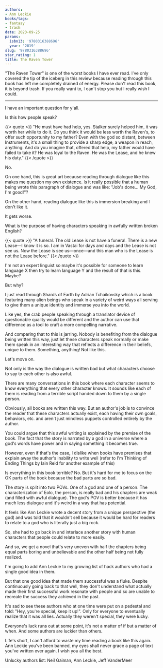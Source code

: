 ```yaml
---
authors:
- Ann Leckie
books/tags:
- fantasy
- trash
date: 2023-09-25
params:
  isbn13: '9780316388696'
  year: '2019'
slug: '9780316388696'
star_rating: 1
title: The Raven Tower
---
```


"The Raven Tower" is one of the worst books I have ever read. I've only covered the tip of the iceberg in this review because reading through this book has left me completely drained of energy. Please don't read this book, it is beyond trash. If you really want to, I can't stop you but I really wish I could.

<!--more-->

---

I have an important question for y'all.

Is this how people speak?

{{< quote >}}
"He must have had help, yes. Stalker surely helped him, it was worth her while to do it. Do you think it would be less worth the Raven's, to offer such opportunity to my father? Even with the god so distant, between Instruments, it's a small thing to provide a sharp edge, a weapon in reach, anything. And do you imagine that, offered that help, my father would have failed to take it? He was loyal to the Raven. He was the Lease, and he knew his duty."
{{< /quote >}}

No.

On one hand, this is great art because reading through dialogue like this makes me question my own existence. Is it really possible that a human being wrote this paragraph of dialogue and was like: "Job's done... My God, I'm good!"?

On the other hand, reading dialogue like this is immersion breaking and I don't like it.

It gets worse.

What is the purpose of having characters speaking in awfully written broken English?

{{< quote >}}
"A funeral. The old Lease is not have a funeral. There is a new Lease—I know it is so. I am in Vastai for days and days and the Lease is not see us. Now the Lease is see us—once—and this man who is the Lease is not the Lease before."
{{< /quote >}}

I'm not an expert linguist so maybe it's possible for someone to learn language X then try to learn language Y and the result of that is this. Maybe?

But why?

I just read through Shards of Earth by Adrian Tchaikovsky which is a book featuring many alien beings who speak in a variety of weird ways all serving to give them a unique identity and immerse you into the world.

Like yes, the crab people speaking through a translator device of questionable quality would be different and the author can use that difference as a tool to craft a more compelling narrative.

And comparing that to this is jarring. Nobody is benefiting from the dialogue being written this way, just let these characters speak normally or make them speak in an interesting way that reflects a difference in their beliefs, unique to them. Something, anything! Not like this.

Let's move on.

Not only is the way the dialogue is written bad but what characters choose to say to each other is also awful.

There are many conversations in this book where each character seems to know everything that every other character knows. It sounds like each of them is reading from a terrible script handed down to them by a single person.

Obviously, all books are written this way. But an author's job is to convince the reader that these characters actually exist, each having their own goals, behaviors, etc. and aren't just mindless puppets controlled entirely by the author.

You could argue that this awful writing is explained by the premise of the book. The fact that the story is narrated by a god in a universe where a god's words have power and in saying something it becomes true.

However, even if that's the case, I dislike when books have premises that explain away the author's inability to write well (refer to I'm Thinking of Ending Things by Iain Reid for another example of this)

Is everything in this book terrible? No. But it's hard for me to focus on the OK parts of the book because the bad parts are so bad.

The story is split into two POVs. One of a god and one of a person. The characterization of Eolo, the person, is really bad and his chapters are weak (and filled with awful dialogue). The god's POV is better because it has much less dialogue and it's weird in a way that has potential.

It feels like Ann Leckie wrote a decent story from a unique perspective (the god) and was told that it wouldn't sell because it would be hard for readers to relate to a god who is literally just a big rock.

So, she had to go back in and interlace another story with human characters that people could relate to more easily.

And so, we get a novel that's very uneven with half the chapters being equal parts boring and unbelievable and the other half being not fully realized.

I'm going to add Ann Leckie to my growing list of hack authors who had a single good idea in them.

But that one good idea that made them successful was a fluke. Despite continuously going back to that well, they don't understand what actually made their first successful work resonate with people and so are unable to recreate the success they achieved in the past.

It's sad to see these authors who at one time were put on a pedestal and told: "Hey, you're special, keep it up!". Only for everyone to eventually realize that it was all lies. Actually they weren't special, they were lucky.

Everyone's luck runs out at some point, it's not a matter of if but a matter of when. And some authors are luckier than others.

Life's short, I can't afford to waste my time reading a book like this again. Ann Leckie you've been banned, my eyes shall never grace a page of text you've written ever again. I wish you all the best.

Unlucky authors list: Neil Gaiman, Ann Leckie, Jeff VanderMeer